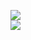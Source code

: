 [![](https://img.shields.io/badge/Made%20With-Github%20Spray-lightgrey.svg?style=for-the-badge&logo=github)](https://github.com/Annihil/github-spray#9)  
[![](https://i.imgur.com/2DrTn0Z.gif)](https://github.com/Annihil/github-spray)